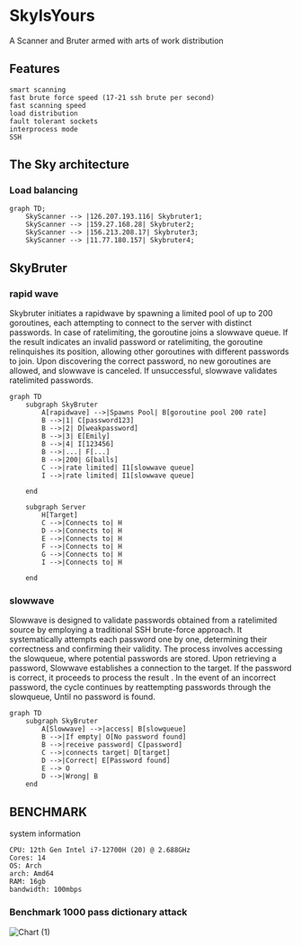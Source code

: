 # SkyIsYours
A Scanner and Bruter armed with arts of work distribution

## Features
```
smart scanning
fast brute force speed (17-21 ssh brute per second)
fast scanning speed
load distribution
fault tolerant sockets
interprocess mode
SSH
```

## The Sky architecture
### Load balancing
```mermaid
graph TD;
    SkyScanner --> |126.207.193.116| Skybruter1;
    SkyScanner --> |159.27.168.28| Skybruter2;
    SkyScanner --> |156.213.208.17| Skybruter3;
    SkyScanner --> |11.77.180.157| Skybruter4;
```

## SkyBruter
### rapid wave

Skybruter initiates a rapidwave by spawning a limited pool of up to 200 goroutines, each attempting to connect to the server with distinct passwords. In case of ratelimiting, the goroutine joins a slowwave queue. If the result indicates an invalid password or ratelimiting, the goroutine relinquishes its position, allowing other goroutines with different passwords to join. Upon discovering the correct password, no new goroutines are allowed, and slowwave is canceled. If unsuccessful, slowwave validates ratelimited passwords.

```mermaid
graph TD
    subgraph SkyBruter
        A[rapidwave] -->|Spawns Pool| B[goroutine pool 200 rate]
        B -->|1| C[password123]
        B -->|2| D[weakpassword]
        B -->|3| E[Emily]
        B -->|4| I[123456]
        B -->|...| F[...]
        B -->|200| G[balls]
        C -->|rate limited| I1[slowwave queue]
        I -->|rate limited| I1[slowwave queue]

    end

    subgraph Server
        H[Target]
        C -->|Connects to| H
        D -->|Connects to| H
        E -->|Connects to| H
        F -->|Connects to| H
        G -->|Connects to| H
        I -->|Connects to| H

    end
```

### slowwave
Slowwave is designed to validate passwords obtained from a ratelimited source by employing a traditional SSH brute-force approach. It systematically attempts each password one by one, determining their correctness and confirming their validity. The process involves accessing the slowqueue, where potential passwords are stored. Upon retrieving a password, Slowwave establishes a connection to the target. If the password is correct, it proceeds to process the result . In the event of an incorrect password, the cycle continues by reattempting passwords through the slowqueue, Until no password is found.

```mermaid
graph TD
    subgraph SkyBruter
        A[Slowwave] -->|access| B[slowqueue]
        B -->|If empty| O[No password found]
        B -->|receive password| C[password]
        C -->|connects target| D[target]
        D -->|Correct| E[Password found]
        E --> O
        D -->|Wrong| B
    end
```
## BENCHMARK

system information
```
CPU: 12th Gen Intel i7-12700H (20) @ 2.688GHz
Cores: 14
OS: Arch
arch: Amd64
RAM: 16gb
bandwidth: 100mbps
```


### Benchmark 1000 pass dictionary attack

![Chart (1)](https://github.com/polymaster3313/SkyIsYours/assets/93959737/9091ed91-da20-4c66-85ab-1777bcbfc607)

